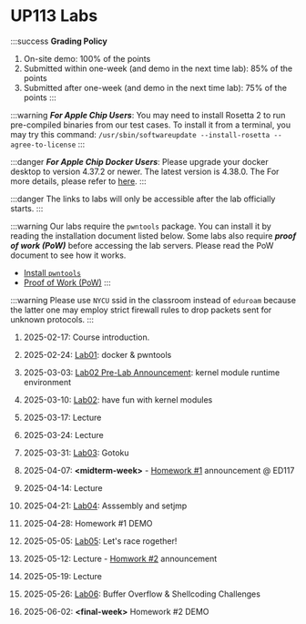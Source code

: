 UP113 Labs
===========


:::success
**Grading Policy**
1. On-site demo: 100% of the points
2. Submitted within one-week (and demo in the next time lab): 85% of the points
3. Submitted after one-week (and demo in the next time lab): 75% of the points
:::

:::warning
***For Apple Chip Users***: You may need to install Rosetta 2 to run pre-compiled binaries from our test cases. To install it from a terminal, you may try this command:
``/usr/sbin/softwareupdate --install-rosetta --agree-to-license``
:::

:::danger
***For Apple Chip Docker Users***: Please upgrade your docker desktop to version 4.37.2 or newer. The latest version is 4.38.0. The For more details, please refer to [here](https://docs.docker.com/desktop/cert-revoke-solution/#upgrade-to-docker-desktop-version-4372-recommended).
:::

:::danger
The links to labs will only be accessible after the lab officially starts.
:::

:::warning
Our labs require the `pwntools` package. You can install it by reading the installation document listed below. Some labs also require ***proof of work (PoW)*** before accessing the lab servers. Please read the PoW document to see how it works.
- [Install `pwntools`](https://md.zoolab.org/s/EleTCdAQ5)
- [Proof of Work (PoW)](https://md.zoolab.org/s/EHSmQ0szV)
:::

:::warning
Please use `NYCU` ssid in the classroom instead of `eduroam` because the latter one may employ strict firewall rules to drop packets sent for unknown protocols.
:::

1. 2025-02-17: Course introduction.

1. 2025-02-24: [Lab01](https://md.zoolab.org/0pa9UFRDT7CnbF1qe-m5Pw): docker & pwntools

1. 2025-03-03: [Lab02 Pre-Lab Announcement](https://md.zoolab.org/yHdtmVBwT02hDTuaUVwzZQ): kernel module runtime environment

1. 2025-03-10: [Lab02](https://md.zoolab.org/daTPELuWSpC9TJd9y4FDCg): have fun with kernel modules 

1. 2025-03-17: Lecture

1. 2025-03-24: Lecture

1. 2025-03-31: [Lab03](https://md.zoolab.org/s/aUoJB0K7Q): Gotoku

1. 2025-04-07: **&lt;midterm-week&gt;** - [Homework #1](https://md.zoolab.org/s/BQqWDSm9k#) announcement @ ED117

1. 2025-04-14:  Lecture

1. 2025-04-21: [Lab04](https://md.zoolab.org/s/WxqGAeLKW): Asssembly and setjmp

1. 2025-04-28: Homework #1 DEMO

1. 2025-05-05: [Lab05](https://md.zoolab.org/s/k_5fXhAs6): Let's race rogether!

1. 2025-05-12: Lecture - [Homwork #2](https://md.zoolab.org/s/-ZkLZrI1m) announcement

1. 2025-05-19: Lecture

1. 2025-05-26: [Lab06](https://md.zoolab.org/s/R5sL4X0Ip): Buffer Overflow & Shellcoding Challenges

1. 2025-06-02: **&lt;final-week&gt;** Homework #2 DEMO
